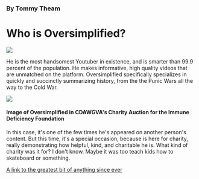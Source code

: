 <!DOCTYPE html>
<html>
 <head>
 </head>
<body>
 <h3>By Tommy Theam</h3>
 <h1>Who is Oversimplified?</h1>
<img src="https://yt3.googleusercontent.com/ytc/AOPolaRm8MWJLkoDnPqWaIKJkSJJ44R9hepfrllthDwk6g=s900-c-k-c0x00ffffff-no-rj">
<p>He is the most handsomest Youtuber in existence, and is smarter than 99.9 percent of the population. He makes informative, high quality videos that are unmatched on the platform. Oversimplified specifically specializes in quickly and succinctly summarizing history, from the the Punic Wars all the way to the Cold War. </p>
<img src="https://preview.redd.it/front-facing-oversimplified-v0-m97gro5gxjfb1.png?auto=webp&s=1f4c11c1dc52d0801ada2ad3f5cd6befdbbbb9c2">
<h4>Image of Oversimplified in CDAWGVA's Charity Auction for the Immune Deficiency Foundation</h4>
<p>In this case, it's one of the few times he's appeared on another person's content. But this time, it's a special occasion, because is here for charity, really demonstrating how helpful, kind, and charitable he is. What kind of charity was it for? I don't know. Maybe it was too teach kids how to skateboard or something.</p>
<a href= "https://www.youtube.com/@OverSimplified">A link to the greatest bit of anything since ever</a>
</body>
</html>
